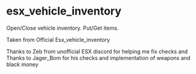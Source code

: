 # esx_vehicle_inventory

Open/Close vehicle inventory.
Put/Get items.

Taken from Official Esx_vehicle_inventory

Thanks to Zeb from unofficial ESX discord for helping me fix checks
and Thanks to Jager_Bom for his checks and implementation of weapons and black money
 
